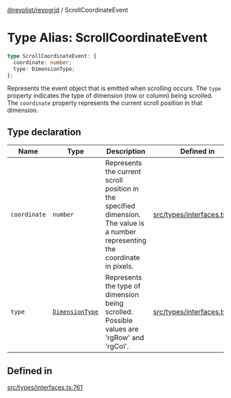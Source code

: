 [@revolist/revogrid](README.md) / ScrollCoordinateEvent

# Type Alias: ScrollCoordinateEvent

```ts
type ScrollCoordinateEvent: {
  coordinate: number;
  type: DimensionType;
};
```

Represents the event object that is emitted when scrolling occurs.
The `type` property indicates the type of dimension (row or column) being scrolled.
The `coordinate` property represents the current scroll position in that dimension.

## Type declaration

| Name | Type | Description | Defined in |
| ------ | ------ | ------ | ------ |
| `coordinate` | `number` | Represents the current scroll position in the specified dimension. The value is a number representing the coordinate in pixels. | [src/types/interfaces.ts:772](https://github.com/revolist/revogrid/blob/60f69439a769536c61ed98c75e87e11124ee6c9c/src/types/interfaces.ts#L772) |
| `type` | [`DimensionType`](TypeAlias.DimensionType.md) | Represents the type of dimension being scrolled. Possible values are 'rgRow' and 'rgCol'. | [src/types/interfaces.ts:766](https://github.com/revolist/revogrid/blob/60f69439a769536c61ed98c75e87e11124ee6c9c/src/types/interfaces.ts#L766) |

## Defined in

[src/types/interfaces.ts:761](https://github.com/revolist/revogrid/blob/60f69439a769536c61ed98c75e87e11124ee6c9c/src/types/interfaces.ts#L761)
